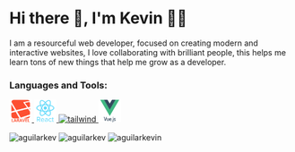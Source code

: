 # Hi there 👋, I'm Kevin 👨‍💻 
<p >I am a resourceful web developer, focused on creating modern and interactive websites, I love collaborating with brilliant people, this helps me learn tons of new things that help me grow as a developer.</p>

<h3 align="left">Languages and Tools:</h3>
<p align="left"> <a href="https://laravel.com/" target="_blank"> <img src="https://raw.githubusercontent.com/devicons/devicon/master/icons/laravel/laravel-plain-wordmark.svg" alt="laravel" width="40" height="40"/> </a> <a href="https://reactjs.org/" target="_blank"> <img src="https://raw.githubusercontent.com/devicons/devicon/master/icons/react/react-original-wordmark.svg" alt="react" width="40" height="40"/> </a> <a href="https://tailwindcss.com/" target="_blank"> <img src="https://www.vectorlogo.zone/logos/tailwindcss/tailwindcss-icon.svg" alt="tailwind" width="40" height="40"/> </a> <a href="https://vuejs.org/" target="_blank"> <img src="https://raw.githubusercontent.com/devicons/devicon/master/icons/vuejs/vuejs-original-wordmark.svg" alt="vuejs" width="40" height="40"/> </a> </p>

<img align="center" src="https://github-readme-stats.vercel.app/api?username=aguilarkevin&show_icons=true&locale=en&theme=dark" alt="aguilarkev" />

<img align="center" src="https://github-readme-streak-stats.herokuapp.com/?user=aguilarkevin&theme=dark" alt="aguilarkev" />

<img align="center" src="https://github-readme-stats.vercel.app/api/top-langs?username=aguilarkevin&show_icons=true&locale=en&layout=compact&theme=dark" alt="aguilarkevin" />
